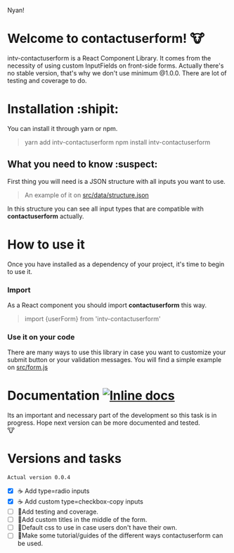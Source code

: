 ﻿Nyan!
# Welcome to contactuserform! :cow:

intv-contactuserform is a React Component Library.
It comes from the necessity of using custom InputFields on front-side forms.
Actually there's no stable version, that's why we don't use minimum @1.0.0.
There are lot of testing and coverage to do. 


# Installation :shipit:
You can install it through yarn or npm.
> yarn add intv-contactuserform
> npm install intv-contactuserform


## What you need to know :suspect:
First thing you will need is a JSON structure with all inputs you want to use.
>An example of it on [src/data/structure.json](src/data/structure.json)
>
In this structure you can see all input types that are compatible with **contactuserform** actually.

# How to use it
Once you have installed as a dependency of your project, it's time to begin to use it.
### Import 
As a React component you should import **contactuserform** this way.
> import {userForm} from 'intv-contactuserform'

### Use it on your code

There are many ways to use this library in case you want to customize your submit button or your validation messages. 
You will find a simple example on [src/form.js](src/form.js)

# Documentation [![Inline docs](http://inch-ci.org/github/anusky/contactForm.svg?branch=master)](http://inch-ci.org/github/anusky/contactForm)

Its an important and necessary part of the development so this task is in progress. Hope next version can be more documented and tested.   
:cow:

# Versions and tasks
`Actual version 0.0.4`
- [x] ☕ Add type=radio inputs
- [x] ☕ Add custom type=checkbox-copy inputs
- [ ] 🍕Add testing and coverage.
- [ ] 🍟Add custom titles in the middle of the form.
- [ ] 🍔Default css to use in case users don't have their own.
- [ ] 🌋Make some tutorial/guides of the different ways contactuserform can be used.
```
